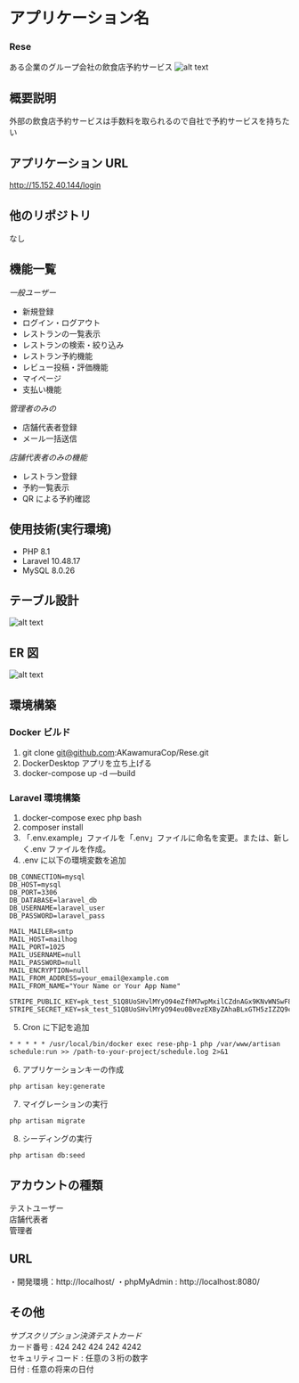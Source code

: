 # アプリケーション名
### Rese
ある企業のグループ会社の飲食店予約サービス
![alt text](image-2.png)

## 概要説明
外部の飲食店予約サービスは手数料を取られるので自社で予約サービスを持ちたい

## アプリケーション URL
http://15.152.40.144/login

## 他のリポジトリ
なし

## 機能一覧
_一般ユーザー_
-   新規登録
-   ログイン・ログアウト
-   レストランの一覧表示
-   レストランの検索・絞り込み
-   レストラン予約機能
-   レビュー投稿・評価機能
-   マイページ
-   支払い機能

_管理者のみの_
-   店舗代表者登録
-   メール一括送信

_店舗代表者のみの機能_
-   レストラン登録
-   予約一覧表示
-   QR による予約確認

## 使用技術(実行環境)
-   PHP 8.1
-   Laravel 10.48.17
-   MySQL 8.0.26

## テーブル設計
![alt text](image.png)

## ER 図
![alt text](image-1.png)

## 環境構築
### Docker ビルド
1. git clone git@github.com:AKawamuraCop/Rese.git
2. DockerDesktop アプリを立ち上げる
3. docker-compose up -d —build

### Laravel 環境構築
1. docker-compose exec php bash
2. composer install
3. 「.env.example」ファイルを「.env」ファイルに命名を変更。または、新しく.env ファイルを作成。
4. .env に以下の環境変数を追加

```
DB_CONNECTION=mysql
DB_HOST=mysql
DB_PORT=3306
DB_DATABASE=laravel_db
DB_USERNAME=laravel_user
DB_PASSWORD=laravel_pass
```

```
MAIL_MAILER=smtp
MAIL_HOST=mailhog
MAIL_PORT=1025
MAIL_USERNAME=null
MAIL_PASSWORD=null
MAIL_ENCRYPTION=null
MAIL_FROM_ADDRESS=your_email@example.com
MAIL_FROM_NAME="Your Name or Your App Name"
```

```
STRIPE_PUBLIC_KEY=pk_test_51Q8UoSHvlMYyO94eZfhM7wpMxilCZdnAGx9KNvWNSwF82UCk7GvJrRrufPdpcWehgbUqI6vFkA5mO0mfEiDDFzhA00V0z16r2e
STRIPE_SECRET_KEY=sk_test_51Q8UoSHvlMYyO94eu0BvezEXByZAhaBLxGTH5zIZZQ9ci3TxheWMbR4OpdQFuq18nxcK0aBETsVfCDQP5Thg7R7800avXJ3wJd
```

5. Cron に下記を追加
```
* * * * * /usr/local/bin/docker exec rese-php-1 php /var/www/artisan schedule:run >> /path-to-your-project/schedule.log 2>&1
```

6. アプリケーションキーの作成
```
php artisan key:generate
```

7. マイグレーションの実行
```
php artisan migrate
```

8. シーディングの実行
```
php artisan db:seed
```

## アカウントの種類
テストユーザー  
店舗代表者  
管理者  

## URL
・開発環境：http://localhost/
・phpMyAdmin : http://localhost:8080/

## その他
_サブスクリプション決済テストカード_  
カード番号 : 424 242 424 242 4242  
セキュリティコード : 任意の３桁の数字  
日付 : 任意の将来の日付  
